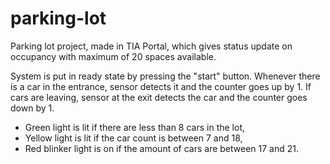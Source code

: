# parking-lot
Parking lot project, made in TIA Portal, which gives status update on occupancy with maximum of 20 spaces available. 

System is put in ready state by pressing the "start" button. 
Whenever there is a car in the entrance, sensor detects it and the counter goes up by 1.
If cars are leaving, sensor at the exit detects the car and the counter goes down by 1.
- Green light is lit if there are less than 8 cars in the lot,
- Yellow light is lit if the car count is between 7 and 18,
- Red blinker light is on if the amount of cars are between 17 and 21.
